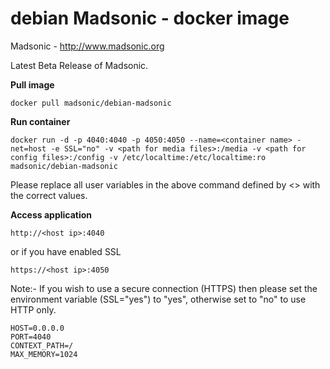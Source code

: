 debian Madsonic - docker image 
==============================

Madsonic - http://www.madsonic.org

Latest Beta Release of Madsonic.

**Pull image**

```
docker pull madsonic/debian-madsonic
```

**Run container**

```
docker run -d -p 4040:4040 -p 4050:4050 --name=<container name> -net=host -e SSL="no" -v <path for media files>:/media -v <path for config files>:/config -v /etc/localtime:/etc/localtime:ro madsonic/debian-madsonic
```

Please replace all user variables in the above command defined by <> with the correct values.


**Access application**

```
http://<host ip>:4040
```

or if you have enabled SSL

```
https://<host ip>:4050
```

Note:- If you wish to use a secure connection (HTTPS) then please set the environment variable (SSL="yes") to "yes", otherwise set to "no" to use HTTP only. 

```
HOST=0.0.0.0  
PORT=4040  
CONTEXT_PATH=/  
MAX_MEMORY=1024  
```



